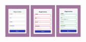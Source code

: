 <div>
<img src="/images_readme/1.png" style="height:100px"/>
<img src="/images_readme/2.png" style="height:100px"/>
<img src="/images_readme/3.png" style="height:100px"/>
</div>  
